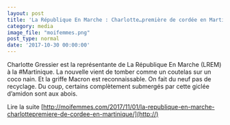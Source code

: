 ```yaml
---
layout: post
title: 'La République En Marche : Charlotte…première de cordée en Martinique'
category: media
image_file: "moifemmes.png"
post_type: normal
date: '2017-10-30 00:00:00'
---
```


Charlotte Gressier est la représentante de La République En Marche (LREM) à la #Martinique. La nouvelle vient de tomber comme un coutelas sur un coco nain. Et la griffe Macron est reconnaissable. On fait du neuf pas de recyclage.
Du coup, certains complètement submergés par cette giclée d’amidon sont aux abois.

Lire la suite [http://moifemmes.com/2017/11/01/la-republique-en-marche-charlottepremiere-de-cordee-en-martinique/](http://)
